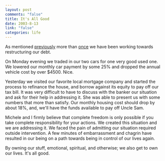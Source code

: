 ```yaml
--- 
layout: post
comments: "false"
title: It's All Good
date: 2003-8-13
link: "false"
categories: life
---
```

As mentioned <a href="http://www.zanshin.net/blogs/000248.html">previously</a> more than <a href="http://www.zanshin.net/blogs/000247.html">once</a> we have been working towards restructuring our debt.

On Monday evening we traded in our two cars for one very good used one. We lowered our monthly car payment by some 25% and dropped the annual vehicle cost by over $4500. Nice.

Yesterday we visited our favorite local mortgage company and started the process to refinance the house, and borrow against its equity to pay off our tax bill. It was very difficult to have to discuss with the banker our situation and ask for their help in addressing it. She was able to present us with some numbers that more than satisfy. Our monthly housing cost should drop by about 18%, and, we'll have the funds available to pay off Uncle Sam.

Michele and I firmly believe that complete freedom is only possible if you take complete responsibility for your actions. We created this situation and we are addressing it. We faced the pain of admitting our situation required outside intervention. A few minutes of embarrassment and chagrin have resulted in our being on a path towards being in control of our lives again.

By owning our stuff, emotional, spiritual, and otherwise; we also get to own our lives. It's all good.
